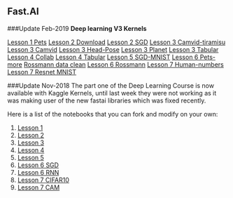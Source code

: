 ## Fast.AI

###Update Feb-2019
**Deep learning V3 Kernels**

[Lesson 1 Pets](https://www.kaggle.com/hortonhearsafoo/fast-ai-v3-lesson-1)
[Lesson 2 Download](https://www.kaggle.com/init27/fastai-v3-lesson-2)
[Lesson 2 SGD](https://www.kaggle.com/init27/fastai-v3-lesson-2-sgd)
[Lesson 3 Camvid-tiramisu](https://www.kaggle.com/hortonhearsafoo/fast-ai-v3-lesson-3-camvid-tiramisu)
[Lesson 3 Camvid](https://www.kaggle.com/hortonhearsafoo/fast-ai-v3-lesson-3-camvid)
[Lesson 3 Head-Pose](https://www.kaggle.com/hortonhearsafoo/fast-ai-v3-lesson-3-head-pose)
[Lesson 3 Planet](https://www.kaggle.com/hortonhearsafoo/fast-ai-v3-lesson-3-planet)
[Lesson 3 Tabular](https://www.kaggle.com/hortonhearsafoo/fast-ai-v3-lesson-3-imdb)
[Lesson 4 Collab](https://www.kaggle.com/init27/fastai-v3-lesson4-collab)
[Lesson 4 Tabular](https://www.kaggle.com/init27/fastai-v3-lesson-4-tabular)
[Lesson 5 SGD-MNIST](https://www.kaggle.com/hortonhearsafoo/fast-ai-v3-lesson-5-sgd-mnist)
[Lesson 6 Pets-more](https://www.kaggle.com/init27/fastai-v3-lesson-6-pets)
[Rossmann data clean](https://www.kaggle.com/init27/fastai-v3-rossman-data-clean)
[Lesson 6 Rossmann](https://www.kaggle.com/init27/fastai-v3-lesson-6-rossman)
[Lesson 7 Human-numbers](https://www.kaggle.com/init27/fastai-v3-lesson-7-human-numbers)
[Lesson 7 Resnet MNIST](https://www.kaggle.com/init27/fastai-v3-lesson-7-resnet-mnist)

###Update Nov-2018
The part one of the Deep Learning Course is now available with Kaggle Kernels, until last week they were not working as it was making user of the new fastai libraries which was fixed recently.

Here is a list of the notebooks that you can fork and modify on your own:

1. [Lesson 1](https://www.kaggle.com/hortonhearsafoo/fast-ai-lesson-1)  
2. [Lesson 2](https://www.kaggle.com/hortonhearsafoo/fast-ai-lesson-2)  
3. [Lesson 3](https://www.kaggle.com/hortonhearsafoo/fast-ai-lesson-3)  
4. [Lesson 4](https://www.kaggle.com/hortonhearsafoo/fast-ai-lesson-4)  
5. [Lesson 5](https://www.kaggle.com/hortonhearsafoo/fast-ai-lesson-5)  
6. [Lesson 6 SGD](https://www.kaggle.com/hortonhearsafoo/fast-ai-lesson-6-sgd)  
7. [Lesson 6 RNN](https://www.kaggle.com/hortonhearsafoo/fast-ai-lesson-6-rnn)  
8. [Lesson 7 CIFAR10](https://www.kaggle.com/hortonhearsafoo/fast-ai-lesson-7-cifar10)  
9. [Lesson 7 CAM](https://www.kaggle.com/hortonhearsafoo/fast-ai-lesson-7-cam)  